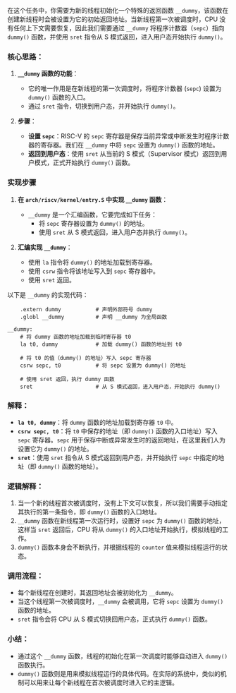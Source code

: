 在这个任务中，你需要为新的线程初始化一个特殊的返回函数 `__dummy`，该函数在创建新线程时会被设置为它的初始返回地址。当新线程第一次被调度时，CPU 没有任何上下文需要恢复，因此我们需要通过 `__dummy` 将程序计数器（`sepc`）指向 `dummy()` 函数，并使用 `sret` 指令从 S 模式返回，进入用户态开始执行 `dummy()`。

### 核心思路：
1. **`__dummy` 函数的功能**：
   - 它的唯一作用是在新线程的第一次调度时，将程序计数器 (`sepc`) 设置为 `dummy()` 函数的入口。
   - 通过 `sret` 指令，切换到用户态，并开始执行 `dummy()`。

2. **步骤**：
   - **设置 `sepc`**：RISC-V 的 `sepc` 寄存器是保存当前异常或中断发生时程序计数器的寄存器。我们在 `__dummy` 中将 `sepc` 设置为 `dummy()` 函数的地址。
   - **返回到用户态**：使用 `sret` 从当前的 S 模式（Supervisor 模式）返回到用户模式，正式开始执行 `dummy()` 函数。

### 实现步骤

1. **在 `arch/riscv/kernel/entry.S` 中实现 `__dummy` 函数**：
   - `__dummy` 是一个汇编函数，它要完成如下任务：
     - 将 `sepc` 寄存器设置为 `dummy()` 的地址。
     - 使用 `sret` 从 S 模式返回，进入用户态并执行 `dummy()`。

2. **汇编实现 `__dummy`**：
   - 使用 `la` 指令将 `dummy()` 的地址加载到寄存器。
   - 使用 `csrw` 指令将该地址写入到 `sepc` 寄存器中。
   - 使用 `sret` 返回。

以下是 `__dummy` 的实现代码：

```assembly
    .extern dummy           # 声明外部符号 dummy
    .globl __dummy          # 声明 __dummy 为全局函数

__dummy:
    # 将 dummy 函数的地址加载到临时寄存器 t0
    la t0, dummy            # 加载 dummy() 函数的地址到 t0
    
    # 将 t0 的值（dummy() 的地址）写入 sepc 寄存器
    csrw sepc, t0           # 将 sepc 设置为 dummy() 的地址
    
    # 使用 sret 返回，执行 dummy 函数
    sret                    # 从 S 模式返回，进入用户态，开始执行 dummy()
```

### 解释：
- **`la t0, dummy`**：将 `dummy` 函数的地址加载到寄存器 `t0` 中。
- **`csrw sepc, t0`**：将 `t0` 中保存的地址（即 `dummy()` 函数的入口地址）写入 `sepc` 寄存器。`sepc` 用于保存中断或异常发生时的返回地址，在这里我们人为设置它为 `dummy()` 的地址。
- **`sret`**：使用 `sret` 指令从 S 模式返回到用户态，并开始执行 `sepc` 中指定的地址（即 `dummy()` 函数的地址）。

### 逻辑解释：
1. 当一个新的线程首次被调度时，没有上下文可以恢复，所以我们需要手动指定其执行的第一条指令，即 `dummy()` 函数的入口地址。
2. `__dummy` 函数在新线程第一次运行时，设置好 `sepc` 为 `dummy()` 函数的地址，这样当 `sret` 返回后，CPU 将从 `dummy()` 的入口地址开始执行，模拟线程的工作。
3. `dummy()` 函数本身会不断执行，并根据线程的 `counter` 值来模拟线程运行的状态。

### 调用流程：
- 每个新线程在创建时，其返回地址会被初始化为 `__dummy`。
- 当这个线程第一次被调度时，`__dummy` 会被调用，它将 `sepc` 设置为 `dummy()` 函数的地址。
- `sret` 指令会将 CPU 从 S 模式切换回用户态，正式执行 `dummy()` 函数。

### 小结：
- 通过这个 `__dummy` 函数，线程的初始化在第一次调度时能够自动进入 `dummy()` 函数执行。
- `dummy()` 函数则是用来模拟线程运行的具体代码。在实际的系统中，类似的机制可以用来让每个新线程在首次被调度时进入它的主逻辑。